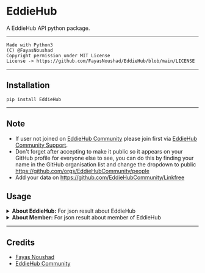 # EddieHub

A EddieHub API python package.

---

```
Made with Python3
(C) @FayasNoushad
Copyright permission under MIT License
License -> https://github.com/FayasNoushad/EddieHub/blob/main/LICENSE
```

---

## Installation

```
pip install EddieHub
```

---

## Note

- If user not joined on [EddieHub Community](https://github.com/EddieHubCommunity) please join first via [EddieHub Community Support](https://github.com/EddieHubCommunity/support).
- Don't forget after accepting to make it public so it appears on your GitHub profile for everyone else to see, you can do this by finding your name in the GitHub organisation list and change the dropdown to public https://github.com/orgs/EddieHubCommunity/people
- Add your data on https://github.com/EddieHubCommunity/Linkfree

## Usage

<details>
  <summary><b>About EddieHub:</b> For json result about EddieHub</summary>
<br/>

```python
import eddiehub

print(eddiehub.eddiehub())
```

</details>

<details>
  <summary><b>About Member:</b> For json result about member of EddieHub</summary>
<br/>

```python
import eddiehub

print(eddiehub.member("FayasNoushad"))
```

</details>

---

## Credits

- [Fayas Noushad](https://github.com/FayasNoushad)
- [EddieHub Community](https://github.com/EddieHubCommunity)
